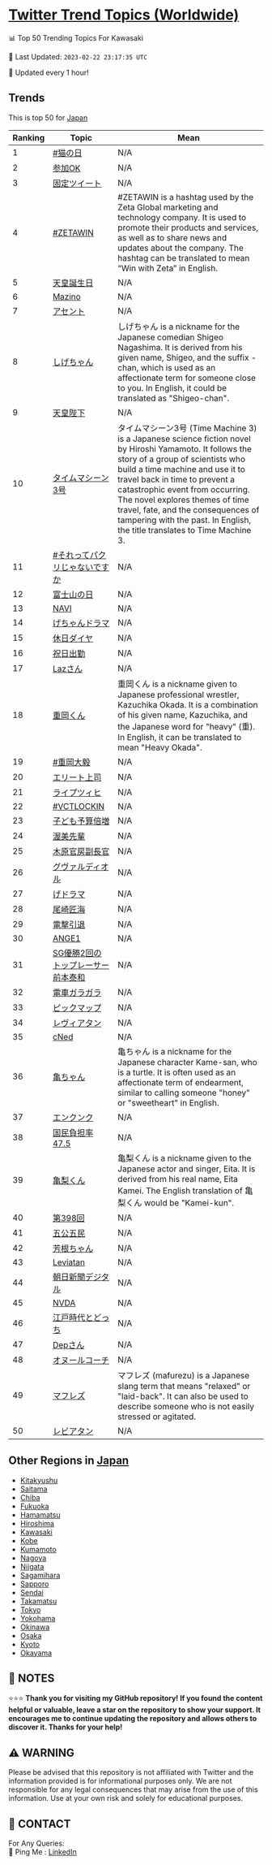 [Twitter Trend Topics (Worldwide)](https://github.com/ErcinDedeoglu/Twitter-Trend-Topics)
==========


📊 Top 50 Trending Topics For Kawasaki

📆 Last Updated: `2023-02-22 23:17:35 UTC`

🔧 Updated every 1 hour!


## Trends

This is top 50 for [Japan](</Japan>)

| Ranking | Topic | Mean |
| ------- | ------------ | ------------ |
| 1 | [#猫の日](http://twitter.com/search?q=%23%e7%8c%ab%e3%81%ae%e6%97%a5) | N/A |
| 2 | [参加OK](http://twitter.com/search?q=%e5%8f%82%e5%8a%a0OK) | N/A |
| 3 | [固定ツイート](http://twitter.com/search?q=%e5%9b%ba%e5%ae%9a%e3%83%84%e3%82%a4%e3%83%bc%e3%83%88) | N/A |
| 4 | [#ZETAWIN](http://twitter.com/search?q=%23ZETAWIN) | #ZETAWIN is a hashtag used by the Zeta Global marketing and technology company. It is used to promote their products and services, as well as to share news and updates about the company. The hashtag can be translated to mean “Win with Zeta” in English. |
| 5 | [天皇誕生日](http://twitter.com/search?q=%e5%a4%a9%e7%9a%87%e8%aa%95%e7%94%9f%e6%97%a5) | N/A |
| 6 | [Mazino](http://twitter.com/search?q=Mazino) | N/A |
| 7 | [アセント](http://twitter.com/search?q=%e3%82%a2%e3%82%bb%e3%83%b3%e3%83%88) | N/A |
| 8 | [しげちゃん](http://twitter.com/search?q=%e3%81%97%e3%81%92%e3%81%a1%e3%82%83%e3%82%93) | しげちゃん is a nickname for the Japanese comedian Shigeo Nagashima. It is derived from his given name, Shigeo, and the suffix -chan, which is used as an affectionate term for someone close to you. In English, it could be translated as "Shigeo-chan". |
| 9 | [天皇陛下](http://twitter.com/search?q=%e5%a4%a9%e7%9a%87%e9%99%9b%e4%b8%8b) | N/A |
| 10 | [タイムマシーン3号](http://twitter.com/search?q=%e3%82%bf%e3%82%a4%e3%83%a0%e3%83%9e%e3%82%b7%e3%83%bc%e3%83%b33%e5%8f%b7) | タイムマシーン3号 (Time Machine 3) is a Japanese science fiction novel by Hiroshi Yamamoto. It follows the story of a group of scientists who build a time machine and use it to travel back in time to prevent a catastrophic event from occurring. The novel explores themes of time travel, fate, and the consequences of tampering with the past. In English, the title translates to Time Machine 3. |
| 11 | [#それってパクリじゃないですか](http://twitter.com/search?q=%23%e3%81%9d%e3%82%8c%e3%81%a3%e3%81%a6%e3%83%91%e3%82%af%e3%83%aa%e3%81%98%e3%82%83%e3%81%aa%e3%81%84%e3%81%a7%e3%81%99%e3%81%8b) | N/A |
| 12 | [富士山の日](http://twitter.com/search?q=%e5%af%8c%e5%a3%ab%e5%b1%b1%e3%81%ae%e6%97%a5) | N/A |
| 13 | [NAVI](http://twitter.com/search?q=NAVI) | N/A |
| 14 | [げちゃんドラマ](http://twitter.com/search?q=%e3%81%92%e3%81%a1%e3%82%83%e3%82%93%e3%83%89%e3%83%a9%e3%83%9e) | N/A |
| 15 | [休日ダイヤ](http://twitter.com/search?q=%e4%bc%91%e6%97%a5%e3%83%80%e3%82%a4%e3%83%a4) | N/A |
| 16 | [祝日出勤](http://twitter.com/search?q=%e7%a5%9d%e6%97%a5%e5%87%ba%e5%8b%a4) | N/A |
| 17 | [Lazさん](http://twitter.com/search?q=Laz%e3%81%95%e3%82%93) | N/A |
| 18 | [重岡くん](http://twitter.com/search?q=%e9%87%8d%e5%b2%a1%e3%81%8f%e3%82%93) | 重岡くん is a nickname given to Japanese professional wrestler, Kazuchika Okada. It is a combination of his given name, Kazuchika, and the Japanese word for "heavy" (重). In English, it can be translated to mean "Heavy Okada". |
| 19 | [#重岡大毅](http://twitter.com/search?q=%23%e9%87%8d%e5%b2%a1%e5%a4%a7%e6%af%85) | N/A |
| 20 | [エリート上司](http://twitter.com/search?q=%e3%82%a8%e3%83%aa%e3%83%bc%e3%83%88%e4%b8%8a%e5%8f%b8) | N/A |
| 21 | [ライプツィヒ](http://twitter.com/search?q=%e3%83%a9%e3%82%a4%e3%83%97%e3%83%84%e3%82%a3%e3%83%92) | N/A |
| 22 | [#VCTLOCKIN](http://twitter.com/search?q=%23VCTLOCKIN) | N/A |
| 23 | [子ども予算倍増](http://twitter.com/search?q=%e5%ad%90%e3%81%a9%e3%82%82%e4%ba%88%e7%ae%97%e5%80%8d%e5%a2%97) | N/A |
| 24 | [渥美先輩](http://twitter.com/search?q=%e6%b8%a5%e7%be%8e%e5%85%88%e8%bc%a9) | N/A |
| 25 | [木原官房副長官](http://twitter.com/search?q=%e6%9c%a8%e5%8e%9f%e5%ae%98%e6%88%bf%e5%89%af%e9%95%b7%e5%ae%98) | N/A |
| 26 | [グヴァルディオル](http://twitter.com/search?q=%e3%82%b0%e3%83%b4%e3%82%a1%e3%83%ab%e3%83%87%e3%82%a3%e3%82%aa%e3%83%ab) | N/A |
| 27 | [げドラマ](http://twitter.com/search?q=%e3%81%92%e3%83%89%e3%83%a9%e3%83%9e) | N/A |
| 28 | [尾崎匠海](http://twitter.com/search?q=%e5%b0%be%e5%b4%8e%e5%8c%a0%e6%b5%b7) | N/A |
| 29 | [電撃引退](http://twitter.com/search?q=%e9%9b%bb%e6%92%83%e5%bc%95%e9%80%80) | N/A |
| 30 | [ANGE1](http://twitter.com/search?q=ANGE1) | N/A |
| 31 | [SG優勝2回のトップレーサー前本泰和](http://twitter.com/search?q=SG%e5%84%aa%e5%8b%9d2%e5%9b%9e%e3%81%ae%e3%83%88%e3%83%83%e3%83%97%e3%83%ac%e3%83%bc%e3%82%b5%e3%83%bc%e5%89%8d%e6%9c%ac%e6%b3%b0%e5%92%8c) | N/A |
| 32 | [電車ガラガラ](http://twitter.com/search?q=%e9%9b%bb%e8%bb%8a%e3%82%ac%e3%83%a9%e3%82%ac%e3%83%a9) | N/A |
| 33 | [ピックマップ](http://twitter.com/search?q=%e3%83%94%e3%83%83%e3%82%af%e3%83%9e%e3%83%83%e3%83%97) | N/A |
| 34 | [レヴィアタン](http://twitter.com/search?q=%e3%83%ac%e3%83%b4%e3%82%a3%e3%82%a2%e3%82%bf%e3%83%b3) | N/A |
| 35 | [cNed](http://twitter.com/search?q=cNed) | N/A |
| 36 | [亀ちゃん](http://twitter.com/search?q=%e4%ba%80%e3%81%a1%e3%82%83%e3%82%93) | 亀ちゃん is a nickname for the Japanese character Kame-san, who is a turtle. It is often used as an affectionate term of endearment, similar to calling someone "honey" or "sweetheart" in English. |
| 37 | [エンクンク](http://twitter.com/search?q=%e3%82%a8%e3%83%b3%e3%82%af%e3%83%b3%e3%82%af) | N/A |
| 38 | [国民負担率47.5](http://twitter.com/search?q=%e5%9b%bd%e6%b0%91%e8%b2%a0%e6%8b%85%e7%8e%8747.5) | N/A |
| 39 | [亀梨くん](http://twitter.com/search?q=%e4%ba%80%e6%a2%a8%e3%81%8f%e3%82%93) | 亀梨くん is a nickname given to the Japanese actor and singer, Eita. It is derived from his real name, Eita Kamei. The English translation of 亀梨くん would be "Kamei-kun". |
| 40 | [第398回](http://twitter.com/search?q=%e7%ac%ac398%e5%9b%9e) | N/A |
| 41 | [五公五民](http://twitter.com/search?q=%e4%ba%94%e5%85%ac%e4%ba%94%e6%b0%91) | N/A |
| 42 | [芳根ちゃん](http://twitter.com/search?q=%e8%8a%b3%e6%a0%b9%e3%81%a1%e3%82%83%e3%82%93) | N/A |
| 43 | [Leviatan](http://twitter.com/search?q=Leviatan) | N/A |
| 44 | [朝日新聞デジタル](http://twitter.com/search?q=%e6%9c%9d%e6%97%a5%e6%96%b0%e8%81%9e%e3%83%87%e3%82%b8%e3%82%bf%e3%83%ab) | N/A |
| 45 | [NVDA](http://twitter.com/search?q=NVDA) | N/A |
| 46 | [江戸時代とどっち](http://twitter.com/search?q=%e6%b1%9f%e6%88%b8%e6%99%82%e4%bb%a3%e3%81%a8%e3%81%a9%e3%81%a3%e3%81%a1) | N/A |
| 47 | [Depさん](http://twitter.com/search?q=Dep%e3%81%95%e3%82%93) | N/A |
| 48 | [オヌールコーチ](http://twitter.com/search?q=%e3%82%aa%e3%83%8c%e3%83%bc%e3%83%ab%e3%82%b3%e3%83%bc%e3%83%81) | N/A |
| 49 | [マフレズ](http://twitter.com/search?q=%e3%83%9e%e3%83%95%e3%83%ac%e3%82%ba) | マフレズ (mafurezu) is a Japanese slang term that means "relaxed" or "laid-back". It can also be used to describe someone who is not easily stressed or agitated. |
| 50 | [レビアタン](http://twitter.com/search?q=%e3%83%ac%e3%83%93%e3%82%a2%e3%82%bf%e3%83%b3) | N/A |



## Other Regions in [Japan](</Japan>)

* [Kitakyushu](</Japan/Kitakyushu.md>)
* [Saitama](</Japan/Saitama.md>)
* [Chiba](</Japan/Chiba.md>)
* [Fukuoka](</Japan/Fukuoka.md>)
* [Hamamatsu](</Japan/Hamamatsu.md>)
* [Hiroshima](</Japan/Hiroshima.md>)
* [Kawasaki](</Japan/Kawasaki.md>)
* [Kobe](</Japan/Kobe.md>)
* [Kumamoto](</Japan/Kumamoto.md>)
* [Nagoya](</Japan/Nagoya.md>)
* [Niigata](</Japan/Niigata.md>)
* [Sagamihara](</Japan/Sagamihara.md>)
* [Sapporo](</Japan/Sapporo.md>)
* [Sendai](</Japan/Sendai.md>)
* [Takamatsu](</Japan/Takamatsu.md>)
* [Tokyo](</Japan/Tokyo.md>)
* [Yokohama](</Japan/Yokohama.md>)
* [Okinawa](</Japan/Okinawa.md>)
* [Osaka](</Japan/Osaka.md>)
* [Kyoto](</Japan/Kyoto.md>)
* [Okayama](</Japan/Okayama.md>)



## 📝 NOTES

⭐⭐⭐ **Thank you for visiting my GitHub repository! If you found the content helpful or valuable, leave a star on the repository to show your support. It encourages me to continue updating the repository and allows others to discover it. Thanks for your help!**


## ⚠️ WARNING

Please be advised that this repository is not affiliated with Twitter and the information provided is for informational purposes only. We are not responsible for any legal consequences that may arise from the use of this information. Use at your own risk and solely for educational purposes.


## 📨 CONTACT

 For Any Queries:  
            🏓 Ping Me : [LinkedIn](https://www.linkedin.com/in/ercindedeoglu/)
